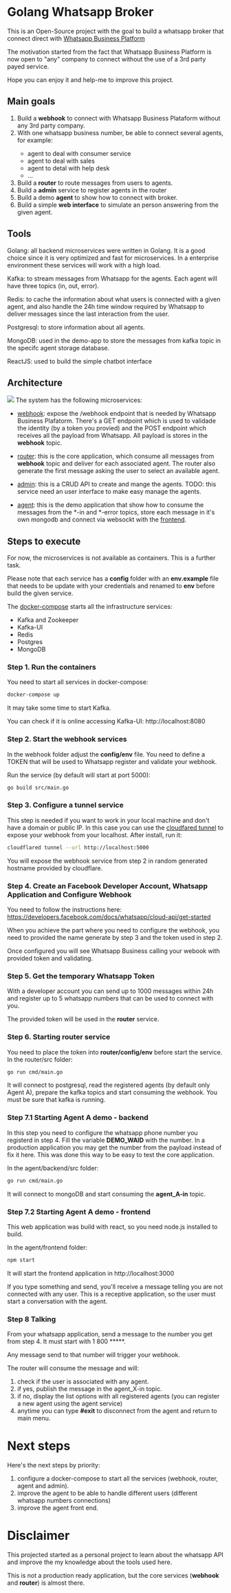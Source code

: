 # Golang Whatsapp Broker

This is an Open-Source project with the goal to build a whatsapp broker that connect direct with [Whatsapp Business Platform](https://developers.facebook.com/docs/whatsapp)

The motivation started from the fact that Whatsapp Business Platform is now open to "any" company to connect without the use of a 3rd party payed service.

Hope you can enjoy it and help-me to improve this project.


## Main goals
<ol> 
<li>Build a <b>webhook</b> to connect with Whatsapp Business Plataform without any 3rd party company. </li>
<li>With one whatsapp business number, be able to connect several agents, for example:</li>
<ul>
    <li>agent to deal with consumer service</li>
    <li>agent to deal with sales</li>
    <li>agent to detal with help desk</li>
    <li>...</li>
</ul>
<li> Build a <b>router</b> to route messages from users to agents. </li>
<li> Build a <b>admin</b> service to register agents in the router </li>
<li> Build a demo <b>agent</b> to show how to connect with broker. </li>
<li> Build a simple <b>web interface</b> to simulate an person answering from the given agent. </li>
</ol>


## Tools
Golang: all backend microservices were written in Golang. It is a good choice since it is very optimized and fast for microservices. In a enterprise environment these services will work with a high load.

Kafka: to stream messages from Whatsapp for the agents. Each agent will have three topics (in, out, error).

Redis: to cache the information about what users is connected with a given agent, and also handle the 24h time window required by Whatsapp to deliver messages since the last interaction from the user.

Postgresql: to store information about all agents.

MongoDB: used in the demo-app to store the messages from kafka topic in the specifc agent storage database.

ReactJS: used to build the simple chatbot interface


## Architecture
![](assets/broker.png)
The system has the following microservices:
- [webhook](/webhook): expose the /webhook endpoint that is needed by Whatsapp Business Plafatorm. There's a GET endpoint which is used to validade the identity (by a token you provied) and the POST endpoint which receives all the payload from Whatsapp. All payload is stores in the <b>webhook</b> topic.

- [router](/router): this is the core application, which consume all messages from <b>webhook</b> topic and deliver for each associated agent. The router also generate the first message asking the user to select an available agent.

- [admin](/admin): this is a CRUD API to create and mange the agents. TODO: this service need an user interface to make easy manage the agents.

- [agent](/agent/backend): this is the demo application that show how to consume the messages from the *-in and *-error topics, store each message in it's own mongodb and connect via websockt with the [frontend](/agent/frontend).


## Steps to execute
For now, the microservices is not available as containers. This is a further task.

Please note that each service has a **config** folder with an **env.example** file that needs to be update with your credentials and renamed to **env** before build the given service.

The [docker-compose](docker-compose.yaml) starts all the infrastructure services:
- Kafka and Zookeeper
- Kafka-UI
- Redis
- Postgres
- MongoDB


### Step 1. Run the containers
You need to start all services in docker-compose:
```bash
docker-compose up
```
It may take some time to start Kafka. 

You can check if it is online accessing Kafka-UI: http://localhost:8080


### Step 2. Start the webhook services
In the webhook folder adjust the **config/env** file. You need to define a TOKEN that will be used to Whatsapp register and validate your webhook. 

Run the service (by default will start at port 5000):
```bash
go build src/main.go
```

### Step 3. Configure a tunnel service
This step is needed if you want to work in your local machine and don't have a domain or public IP. In this case you can use the [cloudfared tunnel](https://github.com/cloudflare/cloudflared) to expose your webhook from your localhost. After install, run it:
```bash
cloudflared tunnel --url http://localhost:5000
```

You will expose the webhook service from step 2 in random generated hostname provided by cloudflare.


### Step 4. Create an Facebook Developer Account, Whatsapp Application and Configure Webhook
You need to follow the instructions here: https://developers.facebook.com/docs/whatsapp/cloud-api/get-started

When you achieve the part where you need to configure the webhook, you need to provided the name generate by step 3 and the token used in step 2.

Once configured you will see Whatsapp Business calling your webook with provided token and validating.


### Step 5. Get the temporary Whatsapp Token
With a developer account you can send up to 1000 messages within 24h and register up to 5 whatsapp numbers that can be used to connect with you.

The provided token will be used in the **router** service.


### Step 6. Starting router service
You need to place the token into **router/config/env** before start the service.
In the router/src folder:
```bash
go run cmd/main.go
```
It will connect to postgresql, read the registered agents (by default only Agent A), prepare the kafka topics and start consuming the webhook. You must be sure that kafka is running.


### Step 7.1 Starting Agent A demo - backend
In this step you need to configure the whatsapp phone number you registerd in step 4. Fill the variable **DEMO_WAID** with the number. In a production application you may get the number from the payload instead of fix it here. This was done this way to be easy to test the core application.

In the agent/backend/src folder:
```bash
go run cmd/main.go
```
It will connect to mongoDB and start consuming the **agent_A-in** topic.


### Step 7.2 Starting Agent A demo - frontend
This web application was build with react, so you need node.js installed to build.

In the agent/frontend folder:
```bash
npm start
```

It will start the frontend application in http://localhost:3000

If you type something and send, you'll receive a message telling you are not connected with any user. This is a receptive application, so the user must start a conversation with the agent.


### Step 8 Talking
From your whatsapp application, send a message to the number you get from step 4. It must start with 1 800 *****.

Any message send to that number will trigger your webhook.

The router will consume the message and will:
1) check if the user is associated with any agent.
2) if yes, publish the message in the agent_X-in topic.
3) if no, display the list options with all registered agents (you can register a new agent using the agent service)
4) anytime you can type **#exit** to disconnect from the agent and return to main menu.


# Next steps
Here's the next steps by priority:

1) configure a docker-compose to start all the services (webhook, router, agent and admin).
2) improve the agent to be able to handle different users (different whatsapp numbers connections)
3) improve the agent front end.


# Disclaimer
This projected started as a personal project to learn about the whatsapp API and improve the my knowledge about the tools used here. 

This is not a production ready application, but the core services (**webhook** and **router**) is almost there.

